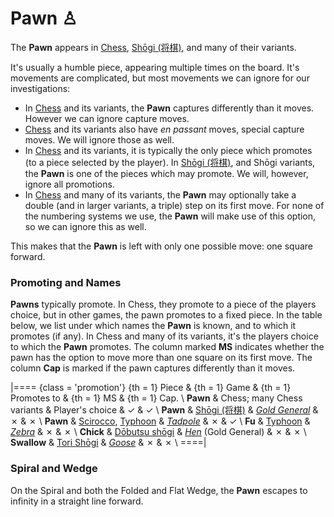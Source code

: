 # Pawn &#x2659;

The **Pawn** appears in [Chess](#wiki), 
[Sh&#x14d;gi (&#x5c06;&#x68cb;)](#wiki:Shogi), and many of their
variants.

It's usually a humble piece, appearing multiple times on the board.
It's movements are complicated, but most movements we can ignore
for our investigations:

* In [Chess](#wiki) and its variants, the **Pawn** captures differently
  than it moves. However we can ignore capture moves.
* [Chess](#wiki) and its variants also have *en passant* moves, special
  capture moves. We will ignore those as well.
* In [Chess](#wiki) and its variants, it is typically the only piece
  which promotes (to a piece selected by the player). In
  [Sh&#x14d;gi (&#x5c06;&#x68cb;)](#wiki:Shogi), and Sh&#x14d;gi
  variants, the **Pawn** is one of the pieces which may promote.
  We will, however, ignore all promotions.
* In [Chess](#wiki) and many of its variants, the **Pawn** may optionally
  take a double (and in larger variants, a triple) step on its first
  move. For none of the numbering systems we use, the **Pawn** will
  make use of this option, so we can ignore this as well.

This makes that the **Pawn** is left with only one possible move:
one square forward.

### Promoting and Names

**Pawns** typically promote. In Chess, they promote to a piece of the
players choice, but in other games, the pawn promotes to a fixed piece.
In the table below, we list under which names the **Pawn** is known, 
and to which it promotes (if any). In Chess and many of its variants,
it's the players choice to which the **Pawn** promotes. The column
marked **MS** indicates whether the pawn has the option to move more than
one square on its first move. The column **Cap** is marked if the pawn
captures differently than it moves.

|====
{class = 'promotion'}
{th = 1} Piece &
{th = 1} Game  &
{th = 1} Promotes to &
{th = 1} MS &
{th = 1} Cap. \\
**Pawn**     &  Chess; many Chess variants
             &  Player's choice
             &  &#x2713;
             &  &#x2713;                                                     \\
**Pawn**     &  [Sh&#x14d;gi (&#x5c06;&#x68cb;)](#wiki:Shogi)
             &  [*Gold General*](gold_general.html)
             &  &#x2717;
             &  &#x2717;                                                     \\
**Pawn**     &  [Scirocco](#chess-v:rules/scirocco), 
                [Typhoon](#chess-v:rules/typhoon-revised)
             &  [*Tadpole*](tadpole.html)
             &  &#x2717;
             &  &#x2713;                                                     \\
**Fu**       &  [Typhoon](#chess-v:rules/typhoon-revised)
             &  [*Zebra*](zebra.html)
             &  &#x2717;
             &  &#x2717;                                                     \\
**Chick**    &  [D&#x14d;butsu sh&#x14d;gi](#wiki:Dobutsu_shogi)
             &  [*Hen*](gold_general.html?piece=dobutsu_hen) (Gold General)
             &  &#x2717;
             &  &#x2717;                                                     \\
**Swallow**  &  [Tori Sh&#x14d;gi](#wiki:Tori_Shogi)
             &  [*Goose*](goose.html)
             &  &#x2717;
             &  &#x2717;                                                     \\
====|

### Spiral and Wedge

On the Spiral and both the Folded and Flat Wedge, the **Pawn**
escapes to infinity in a straight line forward.
